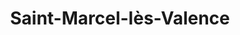 ---
title: Saint-Marcel-lès-Valence
url: /saint-marcel-les-valence/
latitude: 44.964
longitude: 4.942
---